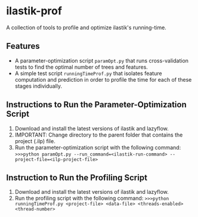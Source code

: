 
ilastik-prof
============

A collection of tools to profile and optimize ilastik's running-time.

Features
--------

* A parameter-optimization script `paramOpt.py` that runs cross-validation tests to find the optimal number of trees and features.
* A simple test script `runningTimeProf.py` that isolates feature computation and prediction in order to profile the time for each of these stages individually.


Instructions to Run the Parameter-Optimization Script
-----------------------------------------------------

1. Download and install the latest versions of ilastik and lazyflow.
2. IMPORTANT: Change directory to the parent folder that contains the project (.ilp) file.
3. Run the parameter-optimization script with the following command:
`>>>python paramOpt.py --run_command=<ilastik-run-command> --project-file=<ilp-project-file>`

Instruction to Run the Profiling Script
---------------------------------------
1. Download and install the latest versions of ilastik and lazyflow.
2. Run the profiling script with the following command:
`>>>python runningTimeProf.py <project-file> <data-file> <threads-enabled> <thread-number>`
